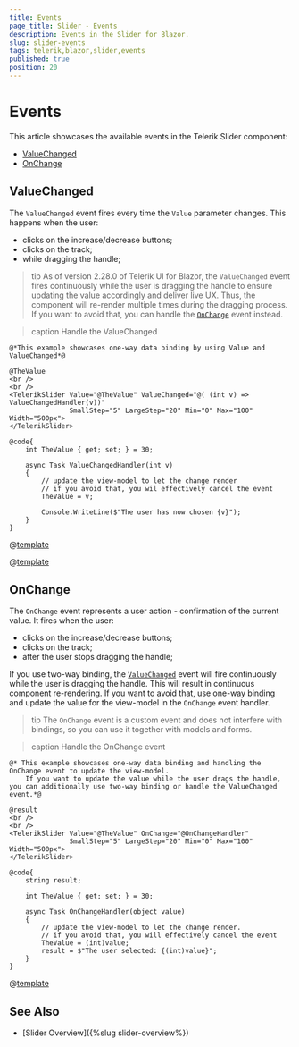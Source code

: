 ```yaml
---
title: Events
page_title: Slider - Events
description: Events in the Slider for Blazor.
slug: slider-events
tags: telerik,blazor,slider,events
published: true
position: 20
---
```


# Events

This article showcases the available events in the Telerik Slider component:

* [ValueChanged](#valuechanged)
* [OnChange](#onchange)

## ValueChanged

The `ValueChanged` event fires every time the `Value` parameter changes. This happens when the user:
* clicks on the increase/decrease buttons;
* clicks on the track;
* while dragging the handle;

>tip As of version 2.28.0 of Telerik UI for Blazor, the `ValueChanged` event fires continuously while the user is dragging the handle to ensure updating the value accordingly and deliver live UX. Thus, the component will re-render multiple times during the dragging process. If you want to avoid that, you can handle the [`OnChange`](#onchange) event instead.

>caption Handle the ValueChanged

````CSHTML
@*This example showcases one-way data binding by using Value and ValueChanged*@

@TheValue
<br />
<br />
<TelerikSlider Value="@TheValue" ValueChanged="@( (int v) => ValueChangedHandler(v))"
               SmallStep="5" LargeStep="20" Min="0" Max="100" Width="500px">
</TelerikSlider>

@code{
    int TheValue { get; set; } = 30;

    async Task ValueChangedHandler(int v)
    {
        // update the view-model to let the change render
        // if you avoid that, you wil effectively cancel the event
        TheValue = v;

        Console.WriteLine($"The user has now chosen {v}");
    }
}
````

@[template](/_contentTemplates/common/general-info.md#event-callback-can-be-async)

@[template](/_contentTemplates/common/issues-and-warnings.md#valuechanged-lambda-required)

## OnChange

The `OnChange` event represents a user action - confirmation of the current value. It fires when the user:
* clicks on the increase/decrease buttons;
* clicks on the track;
* after the user stops dragging the handle;

If you use two-way binding, the [`ValueChanged`](#valuechanged) event will fire continuously while the user is dragging the handle. This will result in continuous component re-rendering. If you want to avoid that, use one-way binding and update the value for the view-model in the `OnChange` event handler.


>tip The `OnChange` event is a custom event and does not interfere with bindings, so you can use it together with models and forms.

>caption Handle the OnChange event

````CSHTML
@* This example showcases one-way data binding and handling the OnChange event to update the view-model.
    If you want to update the value while the user drags the handle, you can additionally use two-way binding or handle the ValueChanged event.*@

@result
<br />
<br />
<TelerikSlider Value="@TheValue" OnChange="@OnChangeHandler"
               SmallStep="5" LargeStep="20" Min="0" Max="100" Width="500px">
</TelerikSlider>

@code{
    string result;

    int TheValue { get; set; } = 30;

    async Task OnChangeHandler(object value)
    {
        // update the view-model to let the change render.
        // if you avoid that, you will effectively cancel the event
        TheValue = (int)value;
        result = $"The user selected: {(int)value}";
    }
}
````

@[template](/_contentTemplates/common/general-info.md#event-callback-can-be-async)

## See Also

* [Slider Overview]({%slug slider-overview%})